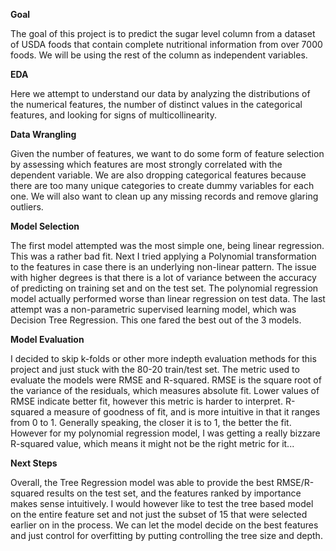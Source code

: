 **Goal**

The goal of this project is to predict the sugar level column from a dataset of USDA foods that contain complete nutritional information from over 7000 foods. We will be using the rest of the column as independent variables.

**EDA**

Here we attempt to understand our data by analyzing the distributions of the numerical features, the number of distinct values in the categorical features, and looking for signs of multicollinearity.

**Data Wrangling**

Given the number of features, we want to do some form of feature selection by assessing which features are most strongly correlated with the dependent variable. We are also dropping categorical features because there are too many unique categories to create dummy variables for each one.
We will also want to clean up any missing records and remove glaring outliers.

**Model Selection**

The first model attempted was the most simple one, being linear regression. This was a rather bad fit. Next I tried applying a Polynomial transformation to the features in case there is an underlying non-linear pattern. The issue with higher degrees is that there is a lot of variance between the accuracy of predicting on training set and on the test set.
The polynomial regression model actually performed worse than linear regression on test data. The last attempt was a non-parametric supervised learning model, which was Decision Tree Regression. This one fared the best out of the 3 models.

**Model Evaluation**

I decided to skip k-folds or other more indepth evaluation methods for this project and just stuck with the 80-20 train/test set. The metric used to evaluate the models were RMSE and R-squared. 
RMSE is the square root of the variance of the residuals, which measures absolute fit. Lower values of RMSE indicate better fit, however this metric is harder to interpret.
R-squared a measure of goodness of fit, and is more intuitive in that it ranges from 0 to 1. Generally speaking, the closer it is to 1, the better the fit. However for my polynomial regression model, I was getting a really bizzare R-squared value, which means it might not be the right metric for it...

**Next Steps**

Overall, the Tree Regression model was able to provide the best RMSE/R-squared results on the test set, and the features ranked by importance makes sense intuitively. I would however like to test the tree based model on the entire feature set and not just the subset of 15 that were selected earlier on in the process.
We can let the model decide on the best features and just control for overfitting by putting controlling the tree size and depth.
